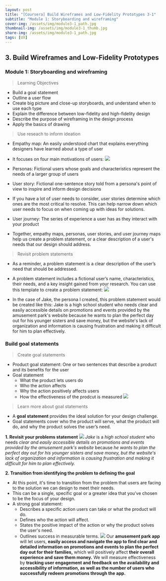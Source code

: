 ```yaml
---
layout: post
title: "[Coursera] Build Wireframes and Low-Fidelity Prototypes 3-1"
subtitle: "Module 1: Storyboarding and wireframing"
cover-img: /assets/img/module3-1_path.jpg
thumbnail-img: /assets/img/module3-1_thumb.jpg
share-img: /assets/img/module3-1_path.jpg
tags: [UX]
--- 
```


## 3. Build Wireframes and Low-Fidelity Prototypes
### Module 1: Storyboarding and wireframing

> Learning Objectives
- Build a goal statement
- Outline a user flow
- Create big picture and close-up storyboards, and understand when to use each type
- Explain the difference between low-fidelity and high-fidelity design
- Describe the purpose of wireframing in the design process
- Apply the basics of drawing

> Use reseach to inform ideation

- Empathy map: An easily understood chart that explains everything designers have learned about a type of user
- It focuses on four main motivations of users:
![](https://velog.velcdn.com/images/erica990604/post/3075bbac-00ba-45b5-b3ea-7d00cdb729e1/image.png)

- Personas: Fictional users whose goals and characteristics represent the needs of a larger group of users

- User story: Fictional one-sentence story told from a persona's point of view to inspire and inform design decisions
- If you have a lot of user needs to consider, user stories determine which ones are the most critical to resolve. This can help narrow down which user needs to focus on when coming up with ideas for solutions.

- User journey: The series of experience a user has as they interact with your product

- Together, empathy maps, personas, user stories, and user journey maps help us create a problem statement, or a clear description of a user's needs that our design should address.

> Revisit problem statements

- As a reminder, a problem statement is a clear description of the user’s need that should be addressed. 
- A problem statement includes a fictional user’s name, characteristics, their needs, and a key insight gained from your research. You can use this template to create a problem statement:
![](https://velog.velcdn.com/images/erica990604/post/179d203d-6a42-4426-8c9a-ea0febeb1d8d/image.png)

- In the case of Jake, the persona I created, this problem statement would be created like this: 
Jake is a high school student who needs clear and easily accessible details on promotions and events provided by the amusement park's website because he wants to plan the perfect day out for his younger sisters and save money, but the website's lack of organization and information is causing frustration and making it difficult for him to plan effectively.

### Build goal statements

> Create goal statements

- Product goal statement: One or two sentences that describe a product and its benefits for the user
- Goal statement
	- What the product lets users do
    - Who the action affects
    - Why the action positively affects users
    - How the effectiveness of the prodcut is measured
![](https://velog.velcdn.com/images/erica990604/post/7b7f1fb0-3981-43aa-a1e7-ee9d097aa7dc/image.png)

> Learn more about goal statements

- A **goal statement** provides the ideal solution for your design challenge.
- Goal statements cover who the product will serve, what the product will do, and why the product solves the user’s need. 

**1. Revisit your problems statement**
![](https://velog.velcdn.com/images/erica990604/post/7ab1abc8-139c-4d66-ac2c-ee335960e103/image.png)
_Jake_ is a _high school student_ who needs _clear and easily accessible details on promotions and events provided by the amusement park's website_ because _he wants to plan the perfect day out for his younger sisters and save money, but the website's lack of organization and information is causing frustration and making it difficult for him to plan effectively._


**2. Transition from identifying the problem to defining the goal**
- At this point, it's time to transition from the problem that users are facing to the solution we can design to meet their needs. 
- This can be a single, specific goal or a greater idea that you’ve chosen to be the focus of your design.
- A strong goal statement:
	- Describes a specific action users can take or what the product will do. 
	- Defines who the action will affect. 
	- States the positive impact of the action or why the product solves the user's need.
	- Outlines success in measurable terms. 
![](https://velog.velcdn.com/images/erica990604/post/c912c8ef-7eb2-466e-98cc-2693fbaaa209/image.png)
Our **amusement park app** will let users, **easily access and navigate the app to find clear and detailed information on promotions and events to plan the perfect day out for their families,** which will positively affect **their overall experience and save them money.** We will measure effectiveness by **tracking user engagement and feedback on the availability and accessibility of information, as well as the number of users who successfully redeem promotions through the app.**